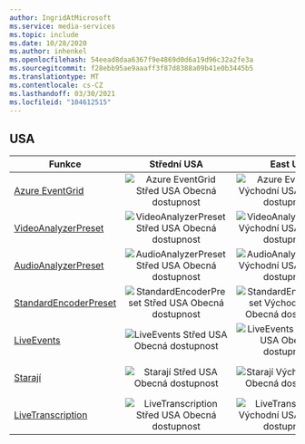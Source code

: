 ```yaml
---
author: IngridAtMicrosoft
ms.service: media-services
ms.topic: include
ms.date: 10/28/2020
ms.author: inhenkel
ms.openlocfilehash: 54eead8daa6367f9e4869d0d6a19d96c32a2fe3a
ms.sourcegitcommit: f28ebb95ae9aaaff3f87d8388a09b41e0b3445b5
ms.translationtype: MT
ms.contentlocale: cs-CZ
ms.lasthandoff: 03/30/2021
ms.locfileid: "104612515"
---
```

<!--Feature availability in region-->

## <a name="united-states"></a>USA

| Funkce | Střední USA | East US | USA – východ 2 | USA – středosever | Středojižní USA | USA – západ | USA – západ 2 | USA – středozápad|
| --- | :---: | :---: | :---: | :---: | :---: | :---: | :---: | :---: |
| [Azure EventGrid](../monitoring/reacting-to-media-services-events.md) | ![Azure EventGrid Střed USA Obecná dostupnost](../media/azure-clouds-regions/ga.svg) | ![Azure EventGrid Východní USA Obecná dostupnost](../media/azure-clouds-regions/ga.svg) | ![Azure EventGrid Východní USA 2 Obecná dostupnost](../media/azure-clouds-regions/ga.svg) | ![Azure EventGrid Střed USA – sever Obecná dostupnost](../media/azure-clouds-regions/ga.svg) | ![Azure EventGrid Střed USA – jih Obecná dostupnost](../media/azure-clouds-regions/ga.svg) | ![Azure EventGrid USA – západ Obecná dostupnost](../media/azure-clouds-regions/ga.svg) | ![Azure EventGrid USA – západ 2 Obecná dostupnost](../media/azure-clouds-regions/ga.svg) |  ![Azure EventGrid – střední Obecná dostupnost](../media/azure-clouds-regions/ga.svg) |
| [VideoAnalyzerPreset](../analyzing-video-audio-files-concept.md) | ![VideoAnalyzerPreset Střed USA Obecná dostupnost](../media/azure-clouds-regions/ga.svg) | ![VideoAnalyzerPreset Východní USA Obecná dostupnost](../media/azure-clouds-regions/ga.svg) | ![VideoAnalyzerPreset Východní USA 2 Obecná dostupnost](../media/azure-clouds-regions/ga.svg) | ![VideoAnalyzerPreset Střed USA – sever Obecná dostupnost](../media/azure-clouds-regions/ga.svg) | ![VideoAnalyzerPreset Střed USA – jih Obecná dostupnost](../media/azure-clouds-regions/ga.svg) | ![VideoAnalyzerPreset USA – západ Obecná dostupnost](../media/azure-clouds-regions/ga.svg) | ![VideoAnalyzerPreset USA – západ 2 Obecná dostupnost](../media/azure-clouds-regions/ga.svg) |  ![VideoAnalyzerPreset západní Obecná dostupnost](../media/azure-clouds-regions/ga.svg) |
| [AudioAnalyzerPreset](../analyzing-video-audio-files-concept.md) | ![AudioAnalyzerPreset Střed USA Obecná dostupnost](../media/azure-clouds-regions/ga.svg) | ![AudioAnalyzerPreset Východní USA Obecná dostupnost](../media/azure-clouds-regions/ga.svg) | ![AudioAnalyzerPreset Východní USA 2 Obecná dostupnost](../media/azure-clouds-regions/ga.svg) | ![AudioAnalyzerPreset Střed USA – sever Obecná dostupnost](../media/azure-clouds-regions/ga.svg) | ![AudioAnalyzerPreset Střed USA – jih Obecná dostupnost](../media/azure-clouds-regions/ga.svg) |  ![AudioAnalyzerPreset USA – západ Obecná dostupnost](../media/azure-clouds-regions/ga.svg) | ![AudioAnalyzerPreset USA – západ 2 Obecná dostupnost](../media/azure-clouds-regions/ga.svg) |  ![AudioAnalyzerPreset západní Obecná dostupnost](../media/azure-clouds-regions/ga.svg) |
| [StandardEncoderPreset](../encoding-concept.md) | ![StandardEncoderPreset Střed USA Obecná dostupnost](../media/azure-clouds-regions/ga.svg) | ![StandardEncoderPreset Východní USA Obecná dostupnost](../media/azure-clouds-regions/ga.svg) | ![StandardEncoderPreset Východní USA 2 Obecná dostupnost](../media/azure-clouds-regions/ga.svg) | ![StandardEncoderPreset Střed USA – sever Obecná dostupnost](../media/azure-clouds-regions/ga.svg) | ![StandardEncoderPreset Střed USA – jih Obecná dostupnost](../media/azure-clouds-regions/ga.svg) |  ![StandardEncoderPreset USA – západ Obecná dostupnost](../media/azure-clouds-regions/ga.svg) | ![StandardEncoderPreset USA – západ 2 Obecná dostupnost](../media/azure-clouds-regions/ga.svg) |  ![StandardEncoderPreset západní Obecná dostupnost](../media/azure-clouds-regions/ga.svg) |
| [LiveEvents](../live-streaming-overview.md) | ![LiveEvents Střed USA Obecná dostupnost](../media/azure-clouds-regions/ga.svg) | ![LiveEvents Východní USA Obecná dostupnost](../media/azure-clouds-regions/ga.svg) | ![LiveEvents Východní USA 2 Obecná dostupnost](../media/azure-clouds-regions/ga.svg) | ![LiveEvents Střed USA – sever Obecná dostupnost](../media/azure-clouds-regions/ga.svg) | ![LiveEvents Střed USA – jih Obecná dostupnost](../media/azure-clouds-regions/ga.svg) |  ![LiveEvents USA – západ Obecná dostupnost](../media/azure-clouds-regions/ga.svg) | ![LiveEvents USA – západ 2 Obecná dostupnost](../media/azure-clouds-regions/ga.svg) |  ![LiveEvents západní Obecná dostupnost](../media/azure-clouds-regions/ga.svg) |
| [Starají](../streaming-endpoint-concept.md) | ![Starají Střed USA Obecná dostupnost](../media/azure-clouds-regions/ga.svg) | ![Starají Východní USA Obecná dostupnost](../media/azure-clouds-regions/ga.svg) | ![Starají Východní USA 2 Obecná dostupnost](../media/azure-clouds-regions/ga.svg) | ![Starají Střed USA – sever Obecná dostupnost](../media/azure-clouds-regions/ga.svg) | ![Starají Střed USA – jih Obecná dostupnost](../media/azure-clouds-regions/ga.svg) |![Starají USA – západ Obecná dostupnost](../media/azure-clouds-regions/ga.svg) | ![Starají USA – západ 2 Obecná dostupnost](../media/azure-clouds-regions/ga.svg) |  ![Starají západní Obecná dostupnost](../media/azure-clouds-regions/ga.svg) |
| [LiveTranscription](../live-transcription.md) | ![LiveTranscription Střed USA Obecná dostupnost](../media/azure-clouds-regions/ga.svg) | ![LiveTranscription Východní USA Obecná dostupnost](../media/azure-clouds-regions/ga.svg) | ![LiveTranscription Východní USA 2 Obecná dostupnost](../media/azure-clouds-regions/ga.svg) | ![LiveTranscription Střed USA – sever Obecná dostupnost](../media/azure-clouds-regions/ga.svg) | ![LiveTranscription Střed USA – jih Obecná dostupnost](../media/azure-clouds-regions/ga.svg) |![LiveTranscription USA – západ Obecná dostupnost](../media/azure-clouds-regions/ga.svg) | ![LiveTranscription USA – západ 2 Obecná dostupnost](../media/azure-clouds-regions/ga.svg) |  ![LiveTranscription západní Obecná dostupnost](../media/azure-clouds-regions/ga.svg) |